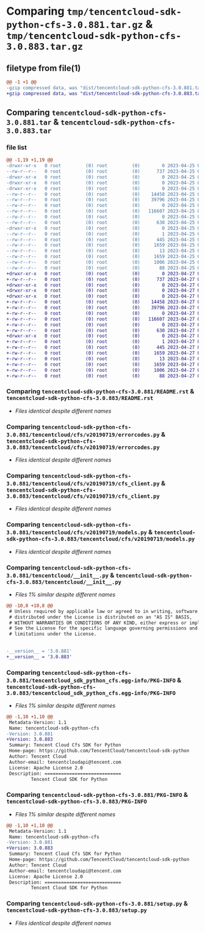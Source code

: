 # Comparing `tmp/tencentcloud-sdk-python-cfs-3.0.881.tar.gz` & `tmp/tencentcloud-sdk-python-cfs-3.0.883.tar.gz`

## filetype from file(1)

```diff
@@ -1 +1 @@
-gzip compressed data, was "dist/tencentcloud-sdk-python-cfs-3.0.881.tar", last modified: Tue Apr 25 00:29:15 2023, max compression
+gzip compressed data, was "dist/tencentcloud-sdk-python-cfs-3.0.883.tar", last modified: Thu Apr 27 00:20:57 2023, max compression
```

## Comparing `tencentcloud-sdk-python-cfs-3.0.881.tar` & `tencentcloud-sdk-python-cfs-3.0.883.tar`

### file list

```diff
@@ -1,19 +1,19 @@
-drwxr-xr-x   0 root         (0) root         (0)        0 2023-04-25 00:29:15.000000 tencentcloud-sdk-python-cfs-3.0.881/
--rw-r--r--   0 root         (0) root         (0)      737 2023-04-25 00:29:15.000000 tencentcloud-sdk-python-cfs-3.0.881/README.rst
-drwxr-xr-x   0 root         (0) root         (0)        0 2023-04-25 00:29:15.000000 tencentcloud-sdk-python-cfs-3.0.881/tencentcloud/
-drwxr-xr-x   0 root         (0) root         (0)        0 2023-04-25 00:29:15.000000 tencentcloud-sdk-python-cfs-3.0.881/tencentcloud/cfs/
-drwxr-xr-x   0 root         (0) root         (0)        0 2023-04-25 00:29:15.000000 tencentcloud-sdk-python-cfs-3.0.881/tencentcloud/cfs/v20190719/
--rw-r--r--   0 root         (0) root         (0)    14458 2023-04-25 00:29:15.000000 tencentcloud-sdk-python-cfs-3.0.881/tencentcloud/cfs/v20190719/errorcodes.py
--rw-r--r--   0 root         (0) root         (0)    39796 2023-04-25 00:29:15.000000 tencentcloud-sdk-python-cfs-3.0.881/tencentcloud/cfs/v20190719/cfs_client.py
--rw-r--r--   0 root         (0) root         (0)        0 2023-04-25 00:29:15.000000 tencentcloud-sdk-python-cfs-3.0.881/tencentcloud/cfs/v20190719/__init__.py
--rw-r--r--   0 root         (0) root         (0)   116607 2023-04-25 00:29:15.000000 tencentcloud-sdk-python-cfs-3.0.881/tencentcloud/cfs/v20190719/models.py
--rw-r--r--   0 root         (0) root         (0)        0 2023-04-25 00:29:15.000000 tencentcloud-sdk-python-cfs-3.0.881/tencentcloud/cfs/__init__.py
--rw-r--r--   0 root         (0) root         (0)      630 2023-04-25 00:29:15.000000 tencentcloud-sdk-python-cfs-3.0.881/tencentcloud/__init__.py
-drwxr-xr-x   0 root         (0) root         (0)        0 2023-04-25 00:29:15.000000 tencentcloud-sdk-python-cfs-3.0.881/tencentcloud_sdk_python_cfs.egg-info/
--rw-r--r--   0 root         (0) root         (0)        1 2023-04-25 00:29:15.000000 tencentcloud-sdk-python-cfs-3.0.881/tencentcloud_sdk_python_cfs.egg-info/dependency_links.txt
--rw-r--r--   0 root         (0) root         (0)      445 2023-04-25 00:29:15.000000 tencentcloud-sdk-python-cfs-3.0.881/tencentcloud_sdk_python_cfs.egg-info/SOURCES.txt
--rw-r--r--   0 root         (0) root         (0)     1659 2023-04-25 00:29:15.000000 tencentcloud-sdk-python-cfs-3.0.881/tencentcloud_sdk_python_cfs.egg-info/PKG-INFO
--rw-r--r--   0 root         (0) root         (0)       13 2023-04-25 00:29:15.000000 tencentcloud-sdk-python-cfs-3.0.881/tencentcloud_sdk_python_cfs.egg-info/top_level.txt
--rw-r--r--   0 root         (0) root         (0)     1659 2023-04-25 00:29:15.000000 tencentcloud-sdk-python-cfs-3.0.881/PKG-INFO
--rw-r--r--   0 root         (0) root         (0)     1006 2023-04-25 00:29:15.000000 tencentcloud-sdk-python-cfs-3.0.881/setup.py
--rw-r--r--   0 root         (0) root         (0)       88 2023-04-25 00:29:15.000000 tencentcloud-sdk-python-cfs-3.0.881/setup.cfg
+drwxr-xr-x   0 root         (0) root         (0)        0 2023-04-27 00:20:57.000000 tencentcloud-sdk-python-cfs-3.0.883/
+-rw-r--r--   0 root         (0) root         (0)      737 2023-04-27 00:20:57.000000 tencentcloud-sdk-python-cfs-3.0.883/README.rst
+drwxr-xr-x   0 root         (0) root         (0)        0 2023-04-27 00:20:57.000000 tencentcloud-sdk-python-cfs-3.0.883/tencentcloud/
+drwxr-xr-x   0 root         (0) root         (0)        0 2023-04-27 00:20:57.000000 tencentcloud-sdk-python-cfs-3.0.883/tencentcloud/cfs/
+drwxr-xr-x   0 root         (0) root         (0)        0 2023-04-27 00:20:57.000000 tencentcloud-sdk-python-cfs-3.0.883/tencentcloud/cfs/v20190719/
+-rw-r--r--   0 root         (0) root         (0)    14458 2023-04-27 00:20:57.000000 tencentcloud-sdk-python-cfs-3.0.883/tencentcloud/cfs/v20190719/errorcodes.py
+-rw-r--r--   0 root         (0) root         (0)    39796 2023-04-27 00:20:57.000000 tencentcloud-sdk-python-cfs-3.0.883/tencentcloud/cfs/v20190719/cfs_client.py
+-rw-r--r--   0 root         (0) root         (0)        0 2023-04-27 00:20:57.000000 tencentcloud-sdk-python-cfs-3.0.883/tencentcloud/cfs/v20190719/__init__.py
+-rw-r--r--   0 root         (0) root         (0)   116607 2023-04-27 00:20:57.000000 tencentcloud-sdk-python-cfs-3.0.883/tencentcloud/cfs/v20190719/models.py
+-rw-r--r--   0 root         (0) root         (0)        0 2023-04-27 00:20:57.000000 tencentcloud-sdk-python-cfs-3.0.883/tencentcloud/cfs/__init__.py
+-rw-r--r--   0 root         (0) root         (0)      630 2023-04-27 00:20:57.000000 tencentcloud-sdk-python-cfs-3.0.883/tencentcloud/__init__.py
+drwxr-xr-x   0 root         (0) root         (0)        0 2023-04-27 00:20:57.000000 tencentcloud-sdk-python-cfs-3.0.883/tencentcloud_sdk_python_cfs.egg-info/
+-rw-r--r--   0 root         (0) root         (0)        1 2023-04-27 00:20:57.000000 tencentcloud-sdk-python-cfs-3.0.883/tencentcloud_sdk_python_cfs.egg-info/dependency_links.txt
+-rw-r--r--   0 root         (0) root         (0)      445 2023-04-27 00:20:57.000000 tencentcloud-sdk-python-cfs-3.0.883/tencentcloud_sdk_python_cfs.egg-info/SOURCES.txt
+-rw-r--r--   0 root         (0) root         (0)     1659 2023-04-27 00:20:57.000000 tencentcloud-sdk-python-cfs-3.0.883/tencentcloud_sdk_python_cfs.egg-info/PKG-INFO
+-rw-r--r--   0 root         (0) root         (0)       13 2023-04-27 00:20:57.000000 tencentcloud-sdk-python-cfs-3.0.883/tencentcloud_sdk_python_cfs.egg-info/top_level.txt
+-rw-r--r--   0 root         (0) root         (0)     1659 2023-04-27 00:20:57.000000 tencentcloud-sdk-python-cfs-3.0.883/PKG-INFO
+-rw-r--r--   0 root         (0) root         (0)     1006 2023-04-27 00:20:57.000000 tencentcloud-sdk-python-cfs-3.0.883/setup.py
+-rw-r--r--   0 root         (0) root         (0)       88 2023-04-27 00:20:57.000000 tencentcloud-sdk-python-cfs-3.0.883/setup.cfg
```

### Comparing `tencentcloud-sdk-python-cfs-3.0.881/README.rst` & `tencentcloud-sdk-python-cfs-3.0.883/README.rst`

 * *Files identical despite different names*

### Comparing `tencentcloud-sdk-python-cfs-3.0.881/tencentcloud/cfs/v20190719/errorcodes.py` & `tencentcloud-sdk-python-cfs-3.0.883/tencentcloud/cfs/v20190719/errorcodes.py`

 * *Files identical despite different names*

### Comparing `tencentcloud-sdk-python-cfs-3.0.881/tencentcloud/cfs/v20190719/cfs_client.py` & `tencentcloud-sdk-python-cfs-3.0.883/tencentcloud/cfs/v20190719/cfs_client.py`

 * *Files identical despite different names*

### Comparing `tencentcloud-sdk-python-cfs-3.0.881/tencentcloud/cfs/v20190719/models.py` & `tencentcloud-sdk-python-cfs-3.0.883/tencentcloud/cfs/v20190719/models.py`

 * *Files identical despite different names*

### Comparing `tencentcloud-sdk-python-cfs-3.0.881/tencentcloud/__init__.py` & `tencentcloud-sdk-python-cfs-3.0.883/tencentcloud/__init__.py`

 * *Files 1% similar despite different names*

```diff
@@ -10,8 +10,8 @@
 # Unless required by applicable law or agreed to in writing, software
 # distributed under the License is distributed on an "AS IS" BASIS,
 # WITHOUT WARRANTIES OR CONDITIONS OF ANY KIND, either express or implied.
 # See the License for the specific language governing permissions and
 # limitations under the License.
 
 
-__version__ = '3.0.881'
+__version__ = '3.0.883'
```

### Comparing `tencentcloud-sdk-python-cfs-3.0.881/tencentcloud_sdk_python_cfs.egg-info/PKG-INFO` & `tencentcloud-sdk-python-cfs-3.0.883/tencentcloud_sdk_python_cfs.egg-info/PKG-INFO`

 * *Files 1% similar despite different names*

```diff
@@ -1,10 +1,10 @@
 Metadata-Version: 1.1
 Name: tencentcloud-sdk-python-cfs
-Version: 3.0.881
+Version: 3.0.883
 Summary: Tencent Cloud Cfs SDK for Python
 Home-page: https://github.com/TencentCloud/tencentcloud-sdk-python
 Author: Tencent Cloud
 Author-email: tencentcloudapi@tencent.com
 License: Apache License 2.0
 Description: ============================
         Tencent Cloud SDK for Python
```

### Comparing `tencentcloud-sdk-python-cfs-3.0.881/PKG-INFO` & `tencentcloud-sdk-python-cfs-3.0.883/PKG-INFO`

 * *Files 1% similar despite different names*

```diff
@@ -1,10 +1,10 @@
 Metadata-Version: 1.1
 Name: tencentcloud-sdk-python-cfs
-Version: 3.0.881
+Version: 3.0.883
 Summary: Tencent Cloud Cfs SDK for Python
 Home-page: https://github.com/TencentCloud/tencentcloud-sdk-python
 Author: Tencent Cloud
 Author-email: tencentcloudapi@tencent.com
 License: Apache License 2.0
 Description: ============================
         Tencent Cloud SDK for Python
```

### Comparing `tencentcloud-sdk-python-cfs-3.0.881/setup.py` & `tencentcloud-sdk-python-cfs-3.0.883/setup.py`

 * *Files identical despite different names*

